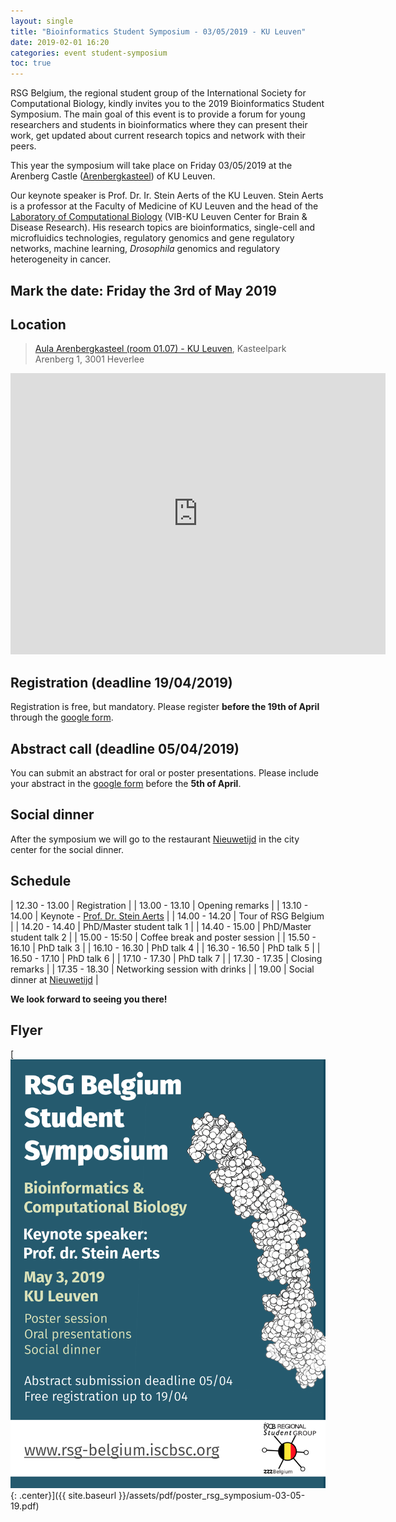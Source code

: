 ```yaml
---
layout: single
title: "Bioinformatics Student Symposium - 03/05/2019 - KU Leuven"
date: 2019-02-01 16:20
categories: event student-symposium
toc: true
---
```


RSG Belgium, the regional student group of the International Society for Computational Biology, kindly invites you to the 2019 Bioinformatics Student Symposium. The main goal of this event is to provide a forum for young researchers and students in bioinformatics where they can present their work, get updated about current research topics and network with their peers.

This year the symposium will take place on Friday 03/05/2019 at the Arenberg Castle ([Arenbergkasteel](https://www.kuleuven.be/kulag/en/gebouw/432-01)) of KU Leuven.

Our keynote speaker is Prof. Dr. Ir. Stein Aerts of the KU Leuven. Stein Aerts is a professor at the Faculty of Medicine of KU Leuven and the head of the [Laboratory of Computational Biology][aerts] (VIB-KU Leuven Center for Brain & Disease Research). His research topics are bioinformatics, single-cell and microfluidics technologies, regulatory genomics and gene regulatory networks, machine learning, _Drosophila_ genomics and regulatory heterogeneity in cancer.

## Mark the date: Friday the 3rd of May 2019

## Location

> [Aula Arenbergkasteel (room 01.07) - KU Leuven](https://www.kuleuven.be/kulag/nl/gebouw/432-01), Kasteelpark Arenberg 1, 3001 Heverlee

<iframe src="https://www.google.com/maps/embed?pb=!1m18!1m12!1m3!1d2518.2699820280927!2d4.680674715746387!3d50.86320137953443!2m3!1f0!2f0!3f0!3m2!1i1024!2i768!4f13.1!3m3!1m2!1s0x47c16116b88ff81f%3A0xc63a120b549ee9c5!2sKasteelpark+Arenberg+1%2C+3001+Leuven!5e0!3m2!1snl!2sbe!4v1549035335100" width="600" height="450" frameborder="0" style="border:0" allowfullscreen></iframe>

## Registration (deadline 19/04/2019)

Registration is free, but mandatory. Please register **before the 19th of April** through the [google form][form].

## Abstract call (deadline 05/04/2019)

You can submit an abstract for oral or poster presentations. Please include your abstract in the [google form][form] before the **5th of April**.

## Social dinner

After the symposium we will go to the restaurant [Nieuwetijd][resto] in the city center for the social dinner.

## Schedule

| 12.30 - 13.00 | Registration                             |
| 13.00 - 13.10 | Opening remarks                          |
| 13.10 - 14.00 | Keynote - [Prof. Dr. Stein Aerts][aerts] |
| 14.00 - 14.20 | Tour of RSG Belgium                      |
| 14.20 - 14.40 | PhD/Master student talk 1                |
| 14.40 - 15.00 | PhD/Master student talk 2                |
| 15.00 - 15:50 | Coffee break and poster session          |
| 15.50 - 16.10 | PhD talk 3                               |
| 16.10 - 16.30 | PhD talk 4                               |
| 16.30 - 16.50 | PhD talk 5                               |
| 16.50 - 17.10 | PhD talk 6                               |
| 17.10 - 17.30 | PhD talk 7                               |
| 17.30 - 17.35 | Closing remarks                          |
| 17.35 - 18.30 | Networking session with drinks           |
| 19.00         | Social dinner at [Nieuwetijd][resto]     |

**We look forward to seeing you there!**

## Flyer

[![full](/assets/img/poster_rsg_symposium-03-05-19.png){: .center}]({{ site.baseurl }}/assets/pdf/poster_rsg_symposium-03-05-19.pdf)

[aerts]: https://aertslab.org/
[form]: https://docs.google.com/forms/d/e/1FAIpQLSdsJ94x_S66q1XfOpGqWL53BP2nt_tHN0CWYcZgKEYESXHfww/viewform
[resto]: http://nieuwetijd.be/
